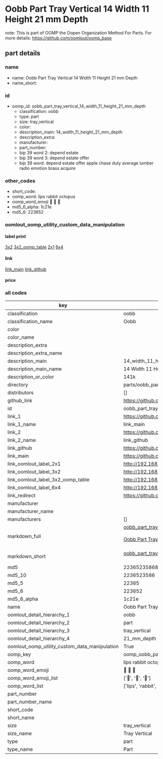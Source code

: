 # Oobb Part Tray Vertical 14 Width 11 Height 21 mm Depth  

note: This is part of OOMP the Oopen Organization Method For Parts. For more details: https://github.com/oomlout/oomp_base

##  part details
  







### name
* name: Oobb Part Tray Vertical 14 Width 11 Height 21 mm Depth
* name_short: 
### id
* oomp_id: oobb_part_tray_vertical_14_width_11_height_21_mm_depth
  * classification: oobb
  * type: part
  * size: tray_vertical
  * color: 
  * description_main: 14_width_11_height_21_mm_depth
  * description_extra: 
  * manufacturer: 
  * part_number: 
  * bip 39 word 2: depend estate
  * bip 39 word 3: depend estate offer
  * bip 39 word: depend estate offer apple chase duty average lumber radio emotion brass acquire

### other_codes
* short_code: 
* oomp_word: lips rabbit octopus
* oomp_word_emoji :lips: :rabbit: :octopus:
* md5_6_alpha: 1c21e
* md5_6: 223652






### oomlout_oomp_utility_custom_data_manipulation
#### label print
[3x2](http://192.168.1.245:1112/?label=oomp%201c21e)
[3x2_oomp_table](http://192.168.1.108:1112/?label=oomp%201c21e)
[2x1](http://192.168.1.242:1112/?label=oomp%201c21e)
[6x4](http://192.168.1.55:1112/?label=oomp%201c21e)    

#### link

[link_main](https://github.com/oomlout/oomlout_oomp_version_1_messy/tree/main/parts/oobb_part_tray_vertical_14_width_11_height_21_mm_depth) [link_github](https://github.com/oomlout/oomlout_oomp_version_1_messy/tree/main/parts/oobb_part_tray_vertical_14_width_11_height_21_mm_depth)                             

#### price







### all codes 
| key | value |  
| --- | --- |  
| classification | oobb |  
| classification_name | Oobb |  
| color |  |  
| color_name |  |  
| description_extra |  |  
| description_extra_name |  |  
| description_main | 14_width_11_height_21_mm_depth |  
| description_main_name | 14 Width 11 Height 21 mm Depth |  
| description_or_color | 141k |  
| directory | parts/oobb_part_tray_vertical_14_width_11_height_21_mm_depth |  
| distributors | [] |  
| github_link | https://github.com/oomlout/oomlout_oomp_part_src/tree/main/parts/oobb_part_tray_vertical_14_width_11_height_21_mm_depth |  
| id | oobb_part_tray_vertical_14_width_11_height_21_mm_depth |  
| link_1 | https://github.com/oomlout/oomlout_oomp_version_1_messy/tree/main/parts/oobb_part_tray_vertical_14_width_11_height_21_mm_depth |  
| link_1_name | link_main |  
| link_2 | https://github.com/oomlout/oomlout_oomp_version_1_messy/tree/main/parts/oobb_part_tray_vertical_14_width_11_height_21_mm_depth |  
| link_2_name | link_github |  
| link_github | https://github.com/oomlout/oomlout_oomp_version_1_messy/tree/main/parts/oobb_part_tray_vertical_14_width_11_height_21_mm_depth |  
| link_main | https://github.com/oomlout/oomlout_oomp_version_1_messy/tree/main/parts/oobb_part_tray_vertical_14_width_11_height_21_mm_depth |  
| link_oomlout_label_2x1 | http://192.168.1.242:1112/?label=oomp%201c21e |  
| link_oomlout_label_3x2 | http://192.168.1.245:1112/?label=oomp%201c21e |  
| link_oomlout_label_3x2_oomp_table | http://192.168.1.108:1112/?label=oomp%201c21e |  
| link_oomlout_label_6x4 | http://192.168.1.55:1112/?label=oomp%201c21e |  
| link_redirect | https://github.com/oomlout/oomlout_oomp_version_1_messy/tree/main/parts/oobb_part_tray_vertical_14_width_11_height_21_mm_depth |  
| manufacturer |  |  
| manufacturer_name |  |  
| manufacturers | [] |  
| markdown_full | [oobb_part_tray_vertical_14_width_11_height_21_mm_depth](none)<br>[](none)<br>[Oobb Part Tray Vertical 14 Width 11 Height 21 Mm Depth](none)<br><br> |  
| markdown_short | [oobb_part_tray_vertical_14_width_11_height_21_mm_depth](none)<br><br> |  
| md5 | 223652358684e1f9121350ab32d359d7 |  
| md5_10 | 2236523586 |  
| md5_5 | 22365 |  
| md5_6 | 223652 |  
| md5_6_alpha | 1c21e |  
| name | Oobb Part Tray Vertical 14 Width 11 Height 21 mm Depth |  
| oomlout_detail_hierarchy_1 | oobb |  
| oomlout_detail_hierarchy_2 | part |  
| oomlout_detail_hierarchy_3 | tray_vertical |  
| oomlout_detail_hierarchy_4 | 21_mm_depth |  
| oomlout_oomp_utility_custom_data_manipulation | True |  
| oomp_key | oomp_oobb_part_tray_vertical_14_width_11_height_21_mm_depth |  
| oomp_word | lips rabbit octopus |  
| oomp_word_emoji | :lips: :rabbit: :octopus: |  
| oomp_word_emoji_list | [':lips:', ':rabbit:', ':octopus:'] |  
| oomp_word_list | ['lips', 'rabbit', 'octopus'] |  
| part_number |  |  
| part_number_name |  |  
| short_code |  |  
| short_name |  |  
| size | tray_vertical |  
| size_name | Tray Vertical |  
| type | part |  
| type_name | Part |  
